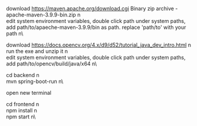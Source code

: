 download https://maven.apache.org/download.cgi Binary zip archive - apache-maven-3.9.9-bin.zip n\
edit system environment variables, double click path under system paths, add path/to/apaeche-maven-3.9.9/bin as path. replace 'path/to' with your path n\

download https://docs.opencv.org/4.x/d9/d52/tutorial_java_dev_intro.html n\
run the exe and unzip it n\
edit system environment variables, double click path under system paths, add path/to/opencv/build/java/x64 n\

cd backend n\
mvn spring-boot-run n\

open new terminal

cd frontend n\
npm install n\
npm start n\
